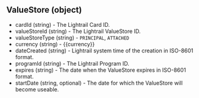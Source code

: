 ## ValueStore (object)
+ cardId (string) - The Lightrail Card ID.
+ valueStoreId (string) - The Lightrail ValueStore ID.
+ valueStoreType (string) - `PRINCIPAL`, `ATTACHED`
+ currency (string) - {{currency}}
+ dateCreated (string) - Lightrail system time of the creation in ISO-8601 format.
+ programId (string) - The Lightrail Program ID.
+ expires (string) - The date when the ValueStore expires in ISO-8601 format.
+ startDate (string, optional) - The date for which the ValueStore will become useable.
